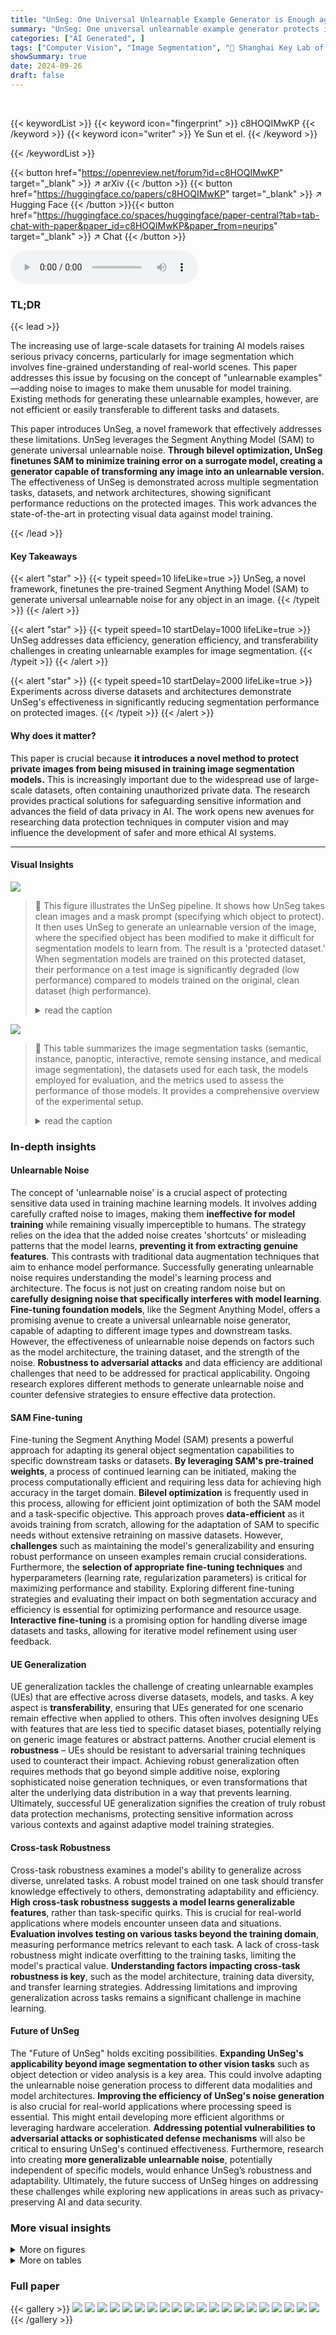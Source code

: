 ```yaml
---
title: "UnSeg: One Universal Unlearnable Example Generator is Enough against All Image Segmentation"
summary: "UnSeg: One universal unlearnable example generator protects images from image segmentation model training."
categories: ["AI Generated", ]
tags: ["Computer Vision", "Image Segmentation", "🏢 Shanghai Key Lab of Intell. Info. Processing, School of CS, Fudan University",]
showSummary: true
date: 2024-09-26
draft: false
---
```


<br>

{{< keywordList >}}
{{< keyword icon="fingerprint" >}} c8HOQIMwKP {{< /keyword >}}
{{< keyword icon="writer" >}} Ye Sun et el. {{< /keyword >}}
 
{{< /keywordList >}}

{{< button href="https://openreview.net/forum?id=c8HOQIMwKP" target="_blank" >}}
↗ arXiv
{{< /button >}}
{{< button href="https://huggingface.co/papers/c8HOQIMwKP" target="_blank" >}}
↗ Hugging Face
{{< /button >}}{{< button href="https://huggingface.co/spaces/huggingface/paper-central?tab=tab-chat-with-paper&paper_id=c8HOQIMwKP&paper_from=neurips" target="_blank" >}}
↗ Chat
{{< /button >}}




<audio controls>
    <source src="https://ai-paper-reviewer.com/c8HOQIMwKP/podcast.wav" type="audio/wav">
    Your browser does not support the audio element.
</audio>


### TL;DR


{{< lead >}}

The increasing use of large-scale datasets for training AI models raises serious privacy concerns, particularly for image segmentation which involves fine-grained understanding of real-world scenes.  This paper addresses this issue by focusing on the concept of "unlearnable examples" —adding noise to images to make them unusable for model training.  Existing methods for generating these unlearnable examples, however, are not efficient or easily transferable to different tasks and datasets.

This paper introduces UnSeg, a novel framework that effectively addresses these limitations.  UnSeg leverages the Segment Anything Model (SAM) to generate universal unlearnable noise.  **Through bilevel optimization, UnSeg finetunes SAM to minimize training error on a surrogate model, creating a generator capable of transforming any image into an unlearnable version.** The effectiveness of UnSeg is demonstrated across multiple segmentation tasks, datasets, and network architectures, showing significant performance reductions on the protected images. This work advances the state-of-the-art in protecting visual data against model training.

{{< /lead >}}


#### Key Takeaways

{{< alert "star" >}}
{{< typeit speed=10 lifeLike=true >}} UnSeg, a novel framework, finetunes the pre-trained Segment Anything Model (SAM) to generate universal unlearnable noise for any object in an image. {{< /typeit >}}
{{< /alert >}}

{{< alert "star" >}}
{{< typeit speed=10 startDelay=1000 lifeLike=true >}} UnSeg addresses data efficiency, generation efficiency, and transferability challenges in creating unlearnable examples for image segmentation. {{< /typeit >}}
{{< /alert >}}

{{< alert "star" >}}
{{< typeit speed=10 startDelay=2000 lifeLike=true >}} Experiments across diverse datasets and architectures demonstrate UnSeg's effectiveness in significantly reducing segmentation performance on protected images. {{< /typeit >}}
{{< /alert >}}

#### Why does it matter?
This paper is crucial because **it introduces a novel method to protect private images from being misused in training image segmentation models.**  This is increasingly important due to the widespread use of large-scale datasets, often containing unauthorized private data. The research provides practical solutions for safeguarding sensitive information and advances the field of data privacy in AI.  The work opens new avenues for researching data protection techniques in computer vision and may influence the development of safer and more ethical AI systems.

------
#### Visual Insights



![](https://ai-paper-reviewer.com/c8HOQIMwKP/figures_1_1.jpg)

> 🔼 This figure illustrates the UnSeg pipeline.  It shows how UnSeg takes clean images and a mask prompt (specifying which object to protect). It then uses UnSeg to generate an unlearnable version of the image, where the specified object has been modified to make it difficult for segmentation models to learn from. The result is a 'protected dataset.' When segmentation models are trained on this protected dataset, their performance on a test image is significantly degraded (low performance) compared to models trained on the original, clean dataset (high performance).
> <details>
> <summary>read the caption</summary>
> Figure 1: An illustration of UnSeg pipeline which transforms images into unlearnable examples with mask prompt to prevent the exploitation of segmentation models.
> </details>





![](https://ai-paper-reviewer.com/c8HOQIMwKP/tables_5_1.jpg)

> 🔼 This table summarizes the image segmentation tasks (semantic, instance, panoptic, interactive, remote sensing instance, and medical image segmentation), the datasets used for each task, the models employed for evaluation, and the metrics used to assess the performance of those models.  It provides a comprehensive overview of the experimental setup.
> <details>
> <summary>read the caption</summary>
> Table 1: A summary of our considered evaluation tasks, datasets, models, and performance metrics.
> </details>





### In-depth insights


#### Unlearnable Noise
The concept of 'unlearnable noise' is a crucial aspect of protecting sensitive data used in training machine learning models.  It involves adding carefully crafted noise to images, making them **ineffective for model training** while remaining visually imperceptible to humans.  The strategy relies on the idea that the added noise creates 'shortcuts' or misleading patterns that the model learns, **preventing it from extracting genuine features**.  This contrasts with traditional data augmentation techniques that aim to enhance model performance.  Successfully generating unlearnable noise requires understanding the model's learning process and architecture. The focus is not just on creating random noise but on **carefully designing noise that specifically interferes with model learning**.  **Fine-tuning foundation models**, like the Segment Anything Model, offers a promising avenue to create a universal unlearnable noise generator, capable of adapting to different image types and downstream tasks.  However, the effectiveness of unlearnable noise depends on factors such as the model architecture, the training dataset, and the strength of the noise.  **Robustness to adversarial attacks** and data efficiency are additional challenges that need to be addressed for practical applicability.  Ongoing research explores different methods to generate unlearnable noise and counter defensive strategies to ensure effective data protection.

#### SAM Fine-tuning
Fine-tuning the Segment Anything Model (SAM) presents a powerful approach for adapting its general object segmentation capabilities to specific downstream tasks or datasets.  **By leveraging SAM's pre-trained weights**, a process of continued learning can be initiated, making the process computationally efficient and requiring less data for achieving high accuracy in the target domain. **Bilevel optimization** is frequently used in this process, allowing for efficient joint optimization of both the SAM model and a task-specific objective.  This approach proves **data-efficient** as it avoids training from scratch, allowing for the adaptation of SAM to specific needs without extensive retraining on massive datasets.  However, **challenges** such as maintaining the model's generalizability and ensuring robust performance on unseen examples remain crucial considerations.  Furthermore, the **selection of appropriate fine-tuning techniques** and hyperparameters (learning rate, regularization parameters) is critical for maximizing performance and stability.  Exploring different fine-tuning strategies and evaluating their impact on both segmentation accuracy and efficiency is essential for optimizing performance and resource usage. **Interactive fine-tuning** is a promising option for handling diverse image datasets and tasks, allowing for iterative model refinement using user feedback.

#### UE Generalization
UE generalization tackles the challenge of creating unlearnable examples (UEs) that are effective across diverse datasets, models, and tasks.  A key aspect is **transferability**, ensuring that UEs generated for one scenario remain effective when applied to others.  This often involves designing UEs with features that are less tied to specific dataset biases, potentially relying on generic image features or abstract patterns. Another crucial element is **robustness** – UEs should be resistant to adversarial training techniques used to counteract their impact.  Achieving robust generalization often requires methods that go beyond simple additive noise, exploring sophisticated noise generation techniques, or even transformations that alter the underlying data distribution in a way that prevents learning.  Ultimately, successful UE generalization signifies the creation of truly robust data protection mechanisms, protecting sensitive information across various contexts and against adaptive model training strategies.

#### Cross-task Robustness
Cross-task robustness examines a model's ability to generalize across diverse, unrelated tasks.  A robust model trained on one task should transfer knowledge effectively to others, demonstrating adaptability and efficiency.  **High cross-task robustness suggests a model learns generalizable features**, rather than task-specific quirks. This is crucial for real-world applications where models encounter unseen data and situations.  **Evaluation involves testing on various tasks beyond the training domain**, measuring performance metrics relevant to each task.  A lack of cross-task robustness might indicate overfitting to the training tasks, limiting the model's practical value.  **Understanding factors impacting cross-task robustness is key**, such as the model architecture, training data diversity, and transfer learning strategies. Addressing limitations and improving generalization across tasks remains a significant challenge in machine learning.

#### Future of UnSeg
The "Future of UnSeg" holds exciting possibilities.  **Expanding UnSeg's applicability beyond image segmentation to other vision tasks** such as object detection or video analysis is a key area.  This could involve adapting the unlearnable noise generation process to different data modalities and model architectures.  **Improving the efficiency of UnSeg's noise generation** is also crucial for real-world applications where processing speed is essential.  This might entail developing more efficient algorithms or leveraging hardware acceleration.  **Addressing potential vulnerabilities to adversarial attacks or sophisticated defense mechanisms** will also be critical to ensuring UnSeg's continued effectiveness.  Furthermore, research into creating **more generalizable unlearnable noise**, potentially independent of specific models, would enhance UnSeg’s robustness and adaptability.  Ultimately, the future success of UnSeg hinges on addressing these challenges while exploring new applications in areas such as privacy-preserving AI and data security.


### More visual insights

<details>
<summary>More on figures
</summary>


![](https://ai-paper-reviewer.com/c8HOQIMwKP/figures_3_1.jpg)

> 🔼 This figure illustrates the UnSeg framework, which consists of two main components: an interactive unlearnable noise generator and a surrogate model. The noise generator, finetuned from a pre-trained Segment Anything Model (SAM), generates unlearnable noise (δu) that is added to the input image.  The surrogate model, a re-initialized SAM trained from scratch, learns to minimize the training loss by incorporating this noise. The bilevel optimization process iteratively trains these two models, with only the noise generator retained after training.  The framework is designed to generate unlearnable noise efficiently and effectively for protecting downstream images against image segmentation.
> <details>
> <summary>read the caption</summary>
> Figure 2: An overview of our proposed UnSeg framework. It finetunes an interactive unlearnable noise generator from the pre-trained SAM to generate unlearnable noise (δu) that can minimize the training error of a surrogate model (a re-initialized SAM) via bilevel min-min optimization. After fine-tuning, only the unlearnable noise generator is kept.
> </details>



![](https://ai-paper-reviewer.com/c8HOQIMwKP/figures_4_1.jpg)

> 🔼 This figure shows the training loss curves for UnSeg with and without epsilon generalization (EG) on the Pascal VOC 2012 dataset.  The left y-axis represents the training loss of the UnSeg model, while the right y-axis shows the mean Intersection over Union (mIoU) achieved by the DeepLabV1 model trained on the resulting unlearnable images.  The blue bar represents the mIoU on the clean dataset. The orange bar represents the mIoU when EG is not used. The purple bar shows the mIoU when EG is used.  The figure demonstrates that epsilon generalization improves the stability of the training process and leads to significantly better performance, reducing the mIoU of DeepLabV1 much more effectively.
> <details>
> <summary>read the caption</summary>
> Figure 3: The training loss of UnSeg with/without EG and the validation results on Pascal VOC2012 using DeepLabV1 as target model.
> </details>



![](https://ai-paper-reviewer.com/c8HOQIMwKP/figures_6_1.jpg)

> 🔼 This figure compares the performance of three different image segmentation models (DeepLabV1, DeepLabV3, and Mask2Former) trained on datasets containing images modified by UnSeg, against those trained on clean datasets.  The models' performance (mIoU for DeepLabV1 and DeepLabV3, PQ for Mask2Former) is plotted against the number of training epochs or iterations.  The results show UnSeg's effectiveness in significantly reducing the performance of these models.
> <details>
> <summary>read the caption</summary>
> Figure 4: (a) The mIoU of DeepLabV1 trained on unlearnable Pascal VOC. (b) The mIoU of DeepLabV3 trained on unlearnable Pascal VOC. (3) The PQ of Mask2Former trained on unlearnable Cityscapes. The values were shown over different training epochs/iterations of the models.
> </details>



![](https://ai-paper-reviewer.com/c8HOQIMwKP/figures_7_1.jpg)

> 🔼 This figure demonstrates the effectiveness and transferability of UnSeg across various vision tasks and datasets.  It shows the results of three different models (SAM-HQ for interactive segmentation, RSPrompter for remote sensing segmentation, and UNet++ for medical image segmentation) trained on datasets protected by UnSeg. The significant performance drops in each task (mIoU, mAP, and IoU) indicates that UnSeg successfully generated unlearnable images that reduced the model's ability to learn effective segmentation.
> <details>
> <summary>read the caption</summary>
> Figure 5: (a) The mIoU on 4 datasets of SAM-HQ [29] trained on unlearnable HQSeg-44k [29]. (b) The mAP on 3 datasets of RSPrompter [7] trained on their unlearnable training sets. (c) The IoU on 2 datasets [2, 27] of UNet++ [67] trained on their unlearnable training sets with 5 different backbones.
> </details>



![](https://ai-paper-reviewer.com/c8HOQIMwKP/figures_15_1.jpg)

> 🔼 The figure illustrates the UnSeg framework, which consists of an unlearnable noise generator and a surrogate model. The unlearnable noise generator is fine-tuned from a pre-trained Segment Anything Model (SAM) to produce unlearnable noise that minimizes the training error of the surrogate model (another SAM trained from scratch).  Both models are trained alternately using a bilevel optimization approach. After training, only the unlearnable noise generator is retained for generating unlearnable noise.
> <details>
> <summary>read the caption</summary>
> Figure 2: An overview of our proposed UnSeg framework. It finetunes an interactive unlearnable noise generator from the pre-trained SAM to generate unlearnable noise (δu) that can minimize the training error of a surrogate model (a re-initialized SAM) via bilevel min-min optimization. After fine-tuning, only the unlearnable noise generator is kept.
> </details>



![](https://ai-paper-reviewer.com/c8HOQIMwKP/figures_16_1.jpg)

> 🔼 This figure shows the results of applying the UnSeg method on the Pascal VOC 2012 dataset.  The left column (a) displays the original, clean images. The middle column (b) presents the images after UnSeg has added unlearnable noise, making them less useful for training image segmentation models. The right column (c) visualizes the unlearnable noise itself that UnSeg generated and added to the original images in column (a). The figure demonstrates that UnSeg successfully modifies images without making visually obvious changes, while the noise added is imperceptible to the human eye but disruptive to model training.
> <details>
> <summary>read the caption</summary>
> Figure 8: Visualization results on the Pascal VOC 2012 dataset. (a) Clean images. (b) Unlearnable examples generated by UnSeg. (c) Unlearnable noise generated by UnSeg.
> </details>



![](https://ai-paper-reviewer.com/c8HOQIMwKP/figures_16_2.jpg)

> 🔼 This figure visualizes the results of the UnSeg method on the Pascal VOC 2012 dataset. It shows three columns: (a) original clean images; (b) the same images but with unlearnable noise added by the UnSeg method to make them unusable for training image segmentation models; (c) the unlearnable noise itself which was generated by UnSeg and added to images in column (b).  The purpose is to demonstrate the effectiveness of UnSeg in protecting images by making them unrecognizable to image segmentation models.
> <details>
> <summary>read the caption</summary>
> Figure 8: Visualization results on the Pascal VOC 2012 dataset. (a) Clean images. (b) Unlearnable examples generated by UnSeg. (c) Unlearnable noise generated by UnSeg.
> </details>



![](https://ai-paper-reviewer.com/c8HOQIMwKP/figures_17_1.jpg)

> 🔼 This figure shows a comparison of clean images from the Pascal VOC 2012 dataset with their corresponding unlearnable versions generated by the UnSeg model.  The unlearnable images are created by adding unlearnable noise to the original images, which is also visualized separately. The purpose of this comparison is to illustrate the changes introduced by the UnSeg model to render images unusable for training image segmentation models. The difference between the clean and unlearnable images is subtle to the human eye but significant enough to affect model performance.
> <details>
> <summary>read the caption</summary>
> Figure 8: Visualization results on the Pascal VOC 2012 dataset. (a) Clean images. (b) Unlearnable examples generated by UnSeg. (c) Unlearnable noise generated by UnSeg.
> </details>



![](https://ai-paper-reviewer.com/c8HOQIMwKP/figures_17_2.jpg)

> 🔼 This figure shows a comparison of clean images from the Pascal VOC 2012 dataset with their corresponding unlearnable versions generated by the UnSeg model. It also displays the unlearnable noise added to the original images to create the unlearnable examples. This visualization helps illustrate the effect of the UnSeg model on transforming images to make them unusable for training image segmentation models.
> <details>
> <summary>read the caption</summary>
> Figure 8: Visualization results on the Pascal VOC 2012 dataset. (a) Clean images. (b) Unlearnable examples generated by UnSeg. (c) Unlearnable noise generated by UnSeg.
> </details>



![](https://ai-paper-reviewer.com/c8HOQIMwKP/figures_17_3.jpg)

> 🔼 This figure presents a comparison of clean images from the Pascal VOC 2012 dataset with their corresponding unlearnable counterparts generated by the UnSeg model.  The unlearnable images are created by adding unlearnable noise to the original images; this noise is also visualized separately. The figure aims to show the visual effect of UnSeg's noise generation process and its impact on the original images.
> <details>
> <summary>read the caption</summary>
> Figure 8: Visualization results on the Pascal VOC 2012 dataset. (a) Clean images. (b) Unlearnable examples generated by UnSeg. (c) Unlearnable noise generated by UnSeg.
> </details>



![](https://ai-paper-reviewer.com/c8HOQIMwKP/figures_18_1.jpg)

> 🔼 This figure illustrates the UnSeg framework, which uses a pre-trained Segment Anything Model (SAM) to create a universal unlearnable noise generator.  The framework involves a bilevel optimization process where the noise generator and a surrogate model (another SAM, trained from scratch) are trained alternately to minimize the surrogate model's training error. The result is a noise generator that can transform any image into an unlearnable version by adding carefully designed noise.
> <details>
> <summary>read the caption</summary>
> Figure 2: An overview of our proposed UnSeg framework. It finetunes an interactive unlearnable noise generator from the pre-trained SAM to generate unlearnable noise (δu) that can minimize the training error of a surrogate model (a re-initialized SAM) via bilevel min-min optimization. After fine-tuning, only the unlearnable noise generator is kept.
> </details>



![](https://ai-paper-reviewer.com/c8HOQIMwKP/figures_18_2.jpg)

> 🔼 This figure illustrates the UnSeg pipeline.  It shows how clean images are processed. First, a mask is created to specify the region of interest to be protected. Then, the UnSeg framework adds noise to this selected region of the image. The result is an image that is expected to perform poorly when used to train a segmentation model. The goal is to prevent unauthorized use of private data. The figure visually compares the high performance of a segmentation model trained on clean data versus the low performance of a model trained on the noise-added images, highlighting the effectiveness of UnSeg in protecting images.
> <details>
> <summary>read the caption</summary>
> Figure 1: An illustration of UnSeg pipeline which transforms images into unlearnable examples with mask prompt to prevent the exploitation of segmentation models.
> </details>



![](https://ai-paper-reviewer.com/c8HOQIMwKP/figures_18_3.jpg)

> 🔼 This figure shows a comparison of clean images from the Pascal VOC 2012 dataset with their unlearnable counterparts generated by the UnSeg method. It also displays the unlearnable noise added to the clean images to create the unlearnable versions. The figure visually demonstrates the effect of UnSeg in making images unusable for training image segmentation models.
> <details>
> <summary>read the caption</summary>
> Figure 8: Visualization results on the Pascal VOC 2012 dataset. (a) Clean images. (b) Unlearnable examples generated by UnSeg. (c) Unlearnable noise generated by UnSeg.
> </details>



![](https://ai-paper-reviewer.com/c8HOQIMwKP/figures_19_1.jpg)

> 🔼 This figure visualizes the results of applying the UnSeg method on the WHU dataset. It showcases three columns: the first column shows clean images from the WHU dataset; the second column displays the corresponding images after adding unlearnable noise generated by UnSeg; and the third column visualizes the noise added to the original images by UnSeg. This figure demonstrates the effectiveness of UnSeg in transforming images to be unlearnable for downstream image segmentation models.
> <details>
> <summary>read the caption</summary>
> Figure 13: Visualization results on the WHU dataset. (a) Clean images. (b) Unlearnable examples generated by UnSeg. (c) Unlearnable noise generated by UnSeg.
> </details>



![](https://ai-paper-reviewer.com/c8HOQIMwKP/figures_19_2.jpg)

> 🔼 This figure visualizes the results of applying the UnSeg method to the Lung segmentation dataset.  It shows three columns: (a) the original clean images from the dataset, (b) the same images after UnSeg has added unlearnable noise, and (c) a visualization of the unlearnable noise itself that was added. This allows for a visual comparison of the original images, the modified images, and the specific noise pattern introduced by the UnSeg method. The purpose is to demonstrate the method's ability to modify images in a way that is imperceptible to the human eye, but still significantly impacts the performance of downstream image segmentation models.
> <details>
> <summary>read the caption</summary>
> Figure 16: Visualization results on the Lung segmentation dataset. (a) Clean images. (b) Unlearnable examples generated by UnSeg. (c) Unlearnable noise generated by UnSeg.
> </details>



![](https://ai-paper-reviewer.com/c8HOQIMwKP/figures_19_3.jpg)

> 🔼 This figure shows a comparison of clean images from the Kvasir-seg dataset, their corresponding unlearnable versions generated by the UnSeg algorithm, and the unlearnable noise added to the images.  The images are from a medical image segmentation dataset and show examples of endoscopic images of the gastrointestinal tract. The unlearnable examples show how the addition of unlearnable noise makes the image unsuitable for training a segmentation model without significantly altering its visual appearance.
> <details>
> <summary>read the caption</summary>
> Figure 17: Visualization results on the Kvasir-seg dataset. (a) Clean images. (b) Unlearnable examples generated by UnSeg. (c) Unlearnable noise generated by UnSeg.
> </details>



</details>




<details>
<summary>More on tables
</summary>


![](https://ai-paper-reviewer.com/c8HOQIMwKP/tables_7_1.jpg)
> 🔼 This table presents a comparison of the performance of the Mask2Former model on three image segmentation tasks (panoptic, instance, and semantic segmentation) when trained on clean datasets versus datasets protected by UnSeg.  The results are shown for three different datasets (ADE20K, COCO, and Cityscapes), using two different backbones (ResNet50 and Swin-Transformer-Tiny). The table shows the effectiveness of UnSeg in reducing the performance of the models on all tasks and datasets.  Boldfaced values indicate the best results achieved by UnSeg in protecting the data.  Performance is measured using metrics relevant to each task (PQ, AP, mIoU).
> <details>
> <summary>read the caption</summary>
> Table 2: The main results of UnSeg against the Mask2Former model in panoptic, instance, and semantic segmentation tasks, evaluated on ADE20K val, COCO val2017, and Cityscapes val. UnSeg can significantly reduce the test performance of the models across different tasks and datasets. The best protection results are boldfaced. R50: ResNet50, Swin-T: Swin Transformer-Tiny.
> </details>

![](https://ai-paper-reviewer.com/c8HOQIMwKP/tables_8_1.jpg)
> 🔼 This table presents the Average Precision (AP) of the DINO object detection model trained on both clean and UnSeg-protected COCO datasets.  It breaks down the AP into three categories based on object size: small (AP-S), medium (AP-M), and large (AP-L). The results demonstrate the significant drop in performance when the model is trained on images made unlearnable by the UnSeg method, highlighting the effectiveness of the technique in protecting data from unauthorized use.
> <details>
> <summary>read the caption</summary>
> Table 3: The AP (%) of DINO trained on clean and unlearnable COCO dataset.
> </details>

![](https://ai-paper-reviewer.com/c8HOQIMwKP/tables_8_2.jpg)
> 🔼 This table presents the mean Intersection over Union (mIoU) scores achieved by the DeepLabV3 model trained on Pascal VOC 2012 dataset after applying various defense mechanisms against the unlearnable examples generated by the UnSeg method. The defense methods include no defense, Gaussian filtering, JPEG compression, adversarial training (AT), and DDC-adversarial training (DDC-AT).  The results demonstrate the effectiveness of UnSeg against these defense strategies.
> <details>
> <summary>read the caption</summary>
> Table 4: The mIoU (%) of DeepLabV3 trained using different defense methods on unlearnable Pascal VOC 2012 crafted by our UnSeg.
> </details>

![](https://ai-paper-reviewer.com/c8HOQIMwKP/tables_8_3.jpg)
> 🔼 This table presents the mean Intersection over Union (mIoU) scores achieved by the DeepLabV3 model trained on datasets with varying proportions of clean and unlearnable images.  It demonstrates the impact of mixing clean and unlearnable examples on model performance, comparing results with a model trained exclusively on clean data.
> <details>
> <summary>read the caption</summary>
> Table 5: The mIoU (%) of DeepLabV3 trained on clean vs. clean-unlearnable mixed training dataset (Pascal VOC 2012).
> </details>

![](https://ai-paper-reviewer.com/c8HOQIMwKP/tables_8_4.jpg)
> 🔼 This table presents the results of parameter analysis conducted on two datasets: Pascal VOC 2012 and Cityscapes.  The analysis focuses on the impact of Epsilon Generalization (EG) and Label Modification (LM) on the performance of the UnSeg model. The table shows the mIoU (mean Intersection over Union) for different classes in Pascal VOC 2012 and the PQ (Panoptic Quality), AP<sup>Th</sup><sub>pan</sub> (Average Precision for thing categories in panoptic segmentation), and mIoU<sub>pan</sub> (mean IoU for panoptic segmentation) for Cityscapes.  Each row represents a different combination of EG and LM techniques, with  '✓' indicating that a technique was used and 'X' indicating it was not.  The 'Clean' row provides the baseline performance without any protection techniques applied.
> <details>
> <summary>read the caption</summary>
> Table 6. Parameter analysis on Pascal VOC 2012 and Cityscapes. EG: Epsilon generalization, LM: Label modification. ✓/X indicates that the method is used/not used.
> </details>

![](https://ai-paper-reviewer.com/c8HOQIMwKP/tables_13_1.jpg)
> 🔼 This table presents the results of an experiment comparing different prompt types (point, box, and mask) used with the UnSeg framework on the Pascal VOC 2012 dataset for image segmentation, using DeepLabV1 as the target model. It shows the mIoU (mean Intersection over Union) for the overall performance and individual classes, demonstrating the impact of different prompts on the unlearnable examples generated by UnSeg.
> <details>
> <summary>read the caption</summary>
> Table 7: Prompt analysis on Pascal VOC 2012 using DeepLabV1.
> </details>

![](https://ai-paper-reviewer.com/c8HOQIMwKP/tables_13_2.jpg)
> 🔼 This table shows the results of training DeepLabV3 on datasets with varying proportions of clean and unlearnable images generated using the UnSeg method.  It demonstrates the effect of mixing clean and unlearnable examples on the model's performance. The mIoU (mean Intersection over Union) is a common metric for evaluating image segmentation performance.
> <details>
> <summary>read the caption</summary>
> Table 5: The mIoU (%) of DeepLabV3 trained on clean vs. clean-unlearnable mixed training dataset (Pascal VOC 2012).
> </details>

![](https://ai-paper-reviewer.com/c8HOQIMwKP/tables_14_1.jpg)
> 🔼 This table presents the mean Intersection over Union (mIoU) scores achieved by the UNet++ model trained on different proportions of clean and unlearnable data from the Kvasir-seg dataset.  Five different backbones (ResNet50, DenseNet169, EfficientNetB6, Res2Net, and RegNetX) were used for the UNet++ model. The 'Clean Only' row shows the mIoU when only clean data is used for training. The 'Mixed Data' row shows the mIoU when a mixture of clean and unlearnable data is used, with the clean proportion varying from 0% to 80%.  The table demonstrates the effect of including unlearnable data on the model's performance.
> <details>
> <summary>read the caption</summary>
> Table 9: The mIoU (%) of UNet++ trained on clean vs. clean-unlearnable mixed training dataset (Kvasir-seg).
> </details>

![](https://ai-paper-reviewer.com/c8HOQIMwKP/tables_14_2.jpg)
> 🔼 This table presents the main results of the UnSeg model against Mask2Former across three mainstream image segmentation tasks (panoptic, instance, and semantic segmentation).  It shows the performance drop (PQ, AP, mIoU) achieved by using UnSeg on three widely used datasets (ADE20K, COCO, and Cityscapes).  The results demonstrate the effectiveness of UnSeg in reducing the performance of the models on different tasks and datasets.  ResNet50 and Swin Transformer-Tiny backbones were used in Mask2former.
> <details>
> <summary>read the caption</summary>
> Table 2: The main results of UnSeg against the Mask2Former model in panoptic, instance, and semantic segmentation tasks, evaluated on ADE20K val, COCO val2017, and Cityscapes val. UnSeg can significantly reduce the test performance of the models across different tasks and datasets. The best protection results are boldfaced. R50: ResNet50, Swin-T: Swin Transformer-Tiny.
> </details>

![](https://ai-paper-reviewer.com/c8HOQIMwKP/tables_14_3.jpg)
> 🔼 This table presents the results of an experiment evaluating different initialization methods for the noise generator model, focusing on Pascal VOC 2012 semantic segmentation. It compares the performance (mIoU) of the model across different classes, when using the pretrained SAM weights and randomly initialized weights. The result shows that the performance is not overly sensitive to the initialization method, as both methods achieve relatively low mIoU compared to the clean dataset.
> <details>
> <summary>read the caption</summary>
> Table 11: The impact of different initialization methods for the generator model.
> </details>

</details>




### Full paper

{{< gallery >}}
<img src="https://ai-paper-reviewer.com/c8HOQIMwKP/1.png" class="grid-w50 md:grid-w33 xl:grid-w25" />
<img src="https://ai-paper-reviewer.com/c8HOQIMwKP/2.png" class="grid-w50 md:grid-w33 xl:grid-w25" />
<img src="https://ai-paper-reviewer.com/c8HOQIMwKP/3.png" class="grid-w50 md:grid-w33 xl:grid-w25" />
<img src="https://ai-paper-reviewer.com/c8HOQIMwKP/4.png" class="grid-w50 md:grid-w33 xl:grid-w25" />
<img src="https://ai-paper-reviewer.com/c8HOQIMwKP/5.png" class="grid-w50 md:grid-w33 xl:grid-w25" />
<img src="https://ai-paper-reviewer.com/c8HOQIMwKP/6.png" class="grid-w50 md:grid-w33 xl:grid-w25" />
<img src="https://ai-paper-reviewer.com/c8HOQIMwKP/7.png" class="grid-w50 md:grid-w33 xl:grid-w25" />
<img src="https://ai-paper-reviewer.com/c8HOQIMwKP/8.png" class="grid-w50 md:grid-w33 xl:grid-w25" />
<img src="https://ai-paper-reviewer.com/c8HOQIMwKP/9.png" class="grid-w50 md:grid-w33 xl:grid-w25" />
<img src="https://ai-paper-reviewer.com/c8HOQIMwKP/10.png" class="grid-w50 md:grid-w33 xl:grid-w25" />
<img src="https://ai-paper-reviewer.com/c8HOQIMwKP/11.png" class="grid-w50 md:grid-w33 xl:grid-w25" />
<img src="https://ai-paper-reviewer.com/c8HOQIMwKP/12.png" class="grid-w50 md:grid-w33 xl:grid-w25" />
<img src="https://ai-paper-reviewer.com/c8HOQIMwKP/13.png" class="grid-w50 md:grid-w33 xl:grid-w25" />
<img src="https://ai-paper-reviewer.com/c8HOQIMwKP/14.png" class="grid-w50 md:grid-w33 xl:grid-w25" />
<img src="https://ai-paper-reviewer.com/c8HOQIMwKP/15.png" class="grid-w50 md:grid-w33 xl:grid-w25" />
<img src="https://ai-paper-reviewer.com/c8HOQIMwKP/16.png" class="grid-w50 md:grid-w33 xl:grid-w25" />
<img src="https://ai-paper-reviewer.com/c8HOQIMwKP/17.png" class="grid-w50 md:grid-w33 xl:grid-w25" />
<img src="https://ai-paper-reviewer.com/c8HOQIMwKP/18.png" class="grid-w50 md:grid-w33 xl:grid-w25" />
<img src="https://ai-paper-reviewer.com/c8HOQIMwKP/19.png" class="grid-w50 md:grid-w33 xl:grid-w25" />
<img src="https://ai-paper-reviewer.com/c8HOQIMwKP/20.png" class="grid-w50 md:grid-w33 xl:grid-w25" />
{{< /gallery >}}